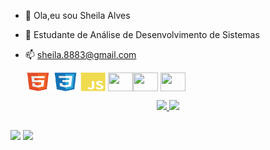 - 👋 Ola,eu sou Sheila Alves
- 🌱 Estudante de Análise de Desenvolvimento de Sistemas 
- 📫 sheila.8883@gmail.com


   <img align="center" alt="Rafa-HTML" height="30" width="40" src="https://raw.githubusercontent.com/devicons/devicon/master/icons/html5/html5-original.svg"> <img align="center" alt="Rafa-CSS" height="30" width="40" src="https://raw.githubusercontent.com/devicons/devicon/master/icons/css3/css3-original.svg"> <img align="center" alt="Rafa-Js" height="30" width="40"  src="https://raw.githubusercontent.com/devicons/devicon/master/icons/javascript/javascript-plain.svg"> <img align="center" height="30" width="40" src="https://cdn.jsdelivr.net/gh/devicons/devicon/icons/java/java-original.svg" /><img align="center" height="30" width="40" src="https://cdn.jsdelivr.net/gh/devicons/devicon/icons/git/git-original.svg" /> <img align="center" height="30" width="40" src="https://cdn.jsdelivr.net/gh/devicons/devicon/icons/mysql/mysql-original-wordmark.svg" />



<div align="center">
  <a href="https://github.com/sheilalvesp">
  <img height="180em" src="https://github-readme-stats.vercel.app/api?username=sheilalvesp&show_icons=true&theme=dracula&include_all_commits=true&count_private=true"/>
  <img height="180em" src="https://github-readme-stats.vercel.app/api/top-langs/?username=sheilalvesp&layout=compact&langs_count=7&theme=dracula"/>
</div>

##


<a 
href = "mailto:alves.sheila@gmail.com"><img src="https://img.shields.io/badge/-Gmail-%23333?style=for-the-badge&logo=gmail&logoColor=white" target="_blank"></a>
<a 
href="https://www.linkedin.com/in/sheila-pinheiro-55603b178" target="_blank"><img src="https://img.shields.io/badge/-LinkedIn-%230077B5?style=for-the-badge&logo=linkedin&logoColor=white" target="_blank"></a> 


 
</div>
 

